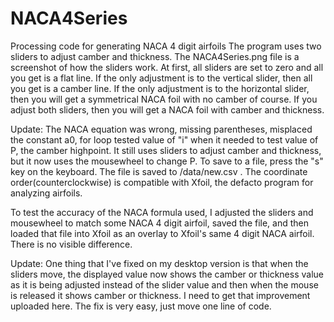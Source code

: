 



# NACA4Series
Processing code for generating NACA 4 digit airfoils
The program uses two sliders to adjust camber and thickness.  The NACA4Series.png file is a screenshot of how the sliders work.  At first, all sliders are set to zero and all you get is a flat line.
If the only adjustment is to the vertical slider, then all you get is a camber line.  If the only adjustment is to the horizontal slider, then you will get a symmetrical NACA foil with no camber of course.  If you adjust both sliders, then you will get a NACA foil with camber and thickness.  


 
 
Update: 
The NACA equation was wrong, missing parentheses, misplaced the constant a0, for loop tested value of "i" when it needed to test value of P, the camber highpoint.  It still uses sliders to adjust camber and thickness, but it now uses the mousewheel to change P.  To save to a file, press the "s" key on the keyboard.  The file is saved to /data/new.csv .  The coordinate order(counterclockwise) is compatible with Xfoil, the defacto program for analyzing airfoils. 
 
To test the accuracy of the NACA formula used, I adjusted the sliders and mousewheel to match some NACA 4 digit airfoil, saved the file, and then loaded that file into Xfoil as an overlay to Xfoil's same 4 digit NACA airfoil.  There is no visible difference.

Update:
One thing that I've fixed on my desktop version is that when the sliders move, the displayed value now shows the camber or thickness value as it is being adjusted instead of the slider value and then when the mouse is released it shows camber or thickness.  I need to get that improvement uploaded here.  The fix is very easy, just move one line of code.  
